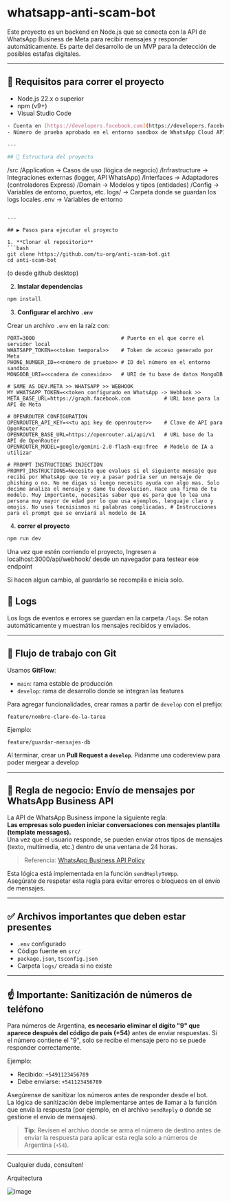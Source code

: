 # whatsapp-anti-scam-bot

Este proyecto es un backend en Node.js que se conecta con la API de WhatsApp Business de Meta para recibir mensajes y responder automáticamente. Es parte del desarrollo de un MVP para la detección de posibles estafas digitales.

---

## 🚀 Requisitos para correr el proyecto

- Node.js 22.x o superior 
- npm (v9+)  
- Visual Studio Code  
```bash
- Cuenta en [https://developers.facebook.com](https://developers.facebook.com) con perfil de desarrollador activado
- Número de prueba aprobado en el entorno sandbox de WhatsApp Cloud API

---

## 📁 Estructura del proyecto

```
/src
  /Application         → Casos de uso (lógica de negocio)
  /Infrastructure      → Integraciones externas (logger, API WhatsApp)
  /Interfaces          → Adaptadores (controladores Express)
  /Domain              → Modelos y tipos (entidades)
  /Config              → Variables de entorno, puertos, etc.
logs/                  → Carpeta donde se guardan los logs locales
.env                   → Variables de entorno
```

---

## ▶️ Pasos para ejecutar el proyecto

1. **Clonar el repositorio**
```bash
git clone https://github.com/tu-org/anti-scam-bot.git
cd anti-scam-bot
```
(o desde github desktop)

2. **Instalar dependencias**
```bash
npm install
```

3. **Configurar el archivo `.env`**

Crear un archivo `.env` en la raíz con:
```
PORT=3000                            # Puerto en el que corre el servidor local
WHATSAPP_TOKEN=<<token temporal>>    # Token de acceso generado por Meta
PHONE_NUMBER_ID=<<número de prueba>> # ID del número en el entorno sandbox
MONGODB_URI=<<cadena de conexión>>   # URI de tu base de datos MongoDB

# SAME AS DEV.META >> WHATSAPP >> WEBHOOK
MY_WHATSAPP_TOKEN=<<token configurado en WhatsApp -> Webhook >>
META_BASE_URL=https://graph.facebook.com           # URL base para la API de Meta

# OPENROUTER CONFIGURATION
OPENROUTER_API_KEY=<<tu api key de openrouter>>    # Clave de API para OpenRouter
OPENROUTER_BASE_URL=https://openrouter.ai/api/v1   # URL base de la API de OpenRouter
OPENROUTER_MODEL=google/gemini-2.0-flash-exp:free  # Modelo de IA a utilizar

# PROMPT INSTRUCTIONS INJECTION
PROMPT_INSTRUCTIONS=Necesito que evalues si el siguiente mensaje que recibi por WhatsApp que te voy a pasar podria ser un mensaje de phishing o no. No me digas si luego necesito ayuda con algo mas. Solo decime analiza el mensaje y dame tu devolucion. Hace una firma de tu modelo. Muy importante, necesitas saber que es para que lo lea una persona muy mayor de edad por lo que usa ejemplos, lenguaje claro y emojis. No uses tecnisismos ni palabras complicadas. # Instrucciones para el prompt que se enviará al modelo de IA
```
4. **correr el proyecto**
```bash
npm run dev
```

Una vez que estén corriendo el proyecto, Ingresen a localhost:3000/api/webhook/ desde un navegador para testear ese endpoint

Si hacen algun cambio, al guardarlo se recompila e inicia solo.

## 📄 Logs

Los logs de eventos e errores se guardan en la carpeta `/logs`. Se rotan automáticamente y muestran los mensajes recibidos y enviados.

---

## 🌱 Flujo de trabajo con Git

Usamos **GitFlow**:

- `main`: rama estable de producción
- `develop`: rama de desarrollo donde se integran las features

Para agregar funcionalidades, crear ramas a partir de `develop` con el prefijo:

```
feature/nombre-claro-de-la-tarea
```

Ejemplo:
```
feature/guardar-mensajes-db
```

Al terminar, crear un **Pull Request a `develop`**. Pidanme una codereview para poder mergear a develop

---
## 📢 Regla de negocio: Envío de mensajes por WhatsApp Business API

La API de WhatsApp Business impone la siguiente regla:  
**Las empresas solo pueden iniciar conversaciones con mensajes plantilla (template messages).**  
Una vez que el usuario responde, se pueden enviar otros tipos de mensajes (texto, multimedia, etc.) dentro de una ventana de 24 horas.

> Referencia: [WhatsApp Business API Policy](https://developers.facebook.com/community/threads/651506520396074/)

Esta lógica está implementada en la función `sendReplyToWpp`.  
Asegúrate de respetar esta regla para evitar errores o bloqueos en el envío de mensajes.

---

## ✅ Archivos importantes que deben estar presentes

- `.env` configurado
- Código fuente en `src/`
- `package.json`, `tsconfig.json`
- Carpeta `logs/` creada si no existe

---

## ☝️ Importante: Sanitización de números de teléfono

Para números de Argentina, **es necesario eliminar el dígito "9" que aparece después del código de país (+54)** antes de enviar respuestas. Si el número contiene el "9", solo se recibe el mensaje pero no se puede responder correctamente.

Ejemplo:  
- Recibido: `+5491123456789`  
- Debe enviarse: `+541123456789`

Asegúrense de sanitizar los números antes de responder desde el bot.  
La lógica de sanitización debe implementarse antes de llamar a la función que envía la respuesta (por ejemplo, en el archivo `sendReply` o donde se gestione el envío de mensajes).

> **Tip:** Revisen el archivo donde se arma el número de destino antes de enviar la respuesta para aplicar esta regla solo a números de Argentina (`+54`).

---

Cualquier duda, consulten!

Arquitectura

![image](https://github.com/user-attachments/assets/d1b24876-5ca3-4712-b28b-bc18117a563b)

